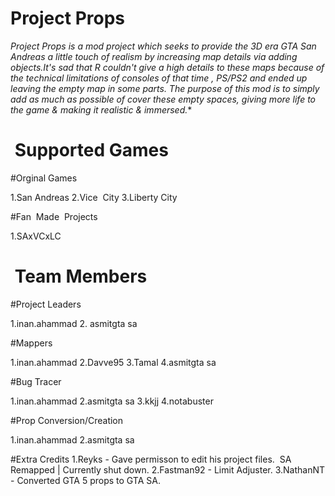 # Project Props
**Project Props is a mod project which seeks to provide the 3D era GTA San Andreas a little touch of realism by increasing map details via adding objects.It's sad that R* couldn't give a high details to these maps because of the technical limitations of consoles of that time , PS/PS2 and ended up leaving the empty map in some parts. The purpose of this mod is to simply add as much as possible of cover these empty spaces, giving more life to the game & making it realistic & immersed.** 

#  Supported Games

 #Orginal Games
 
 1.San Andreas
 2.Vice  City
 3.Liberty City
 
 #Fan  Made  Projects
 
 1.SAxVCxLC
 
 #  Team Members
 
 #Project Leaders
 
1.inan.ahammad
2. asmitgta sa

#Mappers

1.inan.ahammad
2.Davve95
3.Tamal
4.asmitgta sa

#Bug Tracer

1.inan.ahammad
2.asmitgta sa
3.kkjj
4.notabuster

#Prop Conversion/Creation

1.inan.ahammad
2.asmitgta sa

#Extra Credits
1.Reyks - Gave permisson to edit his project files. 
                 SA Remapped | Currently shut down.
2.Fastman92 - Limit Adjuster.
3.NathanNT - Converted GTA 5 props to GTA SA.


